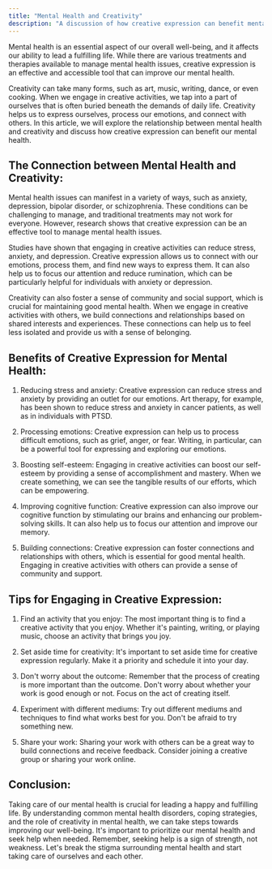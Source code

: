 ```yaml
---
title: "Mental Health and Creativity"
description: "A discussion of how creative expression can benefit mental health, including art therapy and writing exercises."
---
```

Mental health is an essential aspect of our overall well-being, and it affects our ability to lead a fulfilling life. While there are various treatments and therapies available to manage mental health issues, creative expression is an effective and accessible tool that can improve our mental health.

Creativity can take many forms, such as art, music, writing, dance, or even cooking. When we engage in creative activities, we tap into a part of ourselves that is often buried beneath the demands of daily life. Creativity helps us to express ourselves, process our emotions, and connect with others. In this article, we will explore the relationship between mental health and creativity and discuss how creative expression can benefit our mental health.

## The Connection between Mental Health and Creativity:

Mental health issues can manifest in a variety of ways, such as anxiety, depression, bipolar disorder, or schizophrenia. These conditions can be challenging to manage, and traditional treatments may not work for everyone. However, research shows that creative expression can be an effective tool to manage mental health issues.

Studies have shown that engaging in creative activities can reduce stress, anxiety, and depression. Creative expression allows us to connect with our emotions, process them, and find new ways to express them. It can also help us to focus our attention and reduce rumination, which can be particularly helpful for individuals with anxiety or depression.

Creativity can also foster a sense of community and social support, which is crucial for maintaining good mental health. When we engage in creative activities with others, we build connections and relationships based on shared interests and experiences. These connections can help us to feel less isolated and provide us with a sense of belonging.

## Benefits of Creative Expression for Mental Health:

1.  Reducing stress and anxiety: Creative expression can reduce stress and anxiety by providing an outlet for our emotions. Art therapy, for example, has been shown to reduce stress and anxiety in cancer patients, as well as in individuals with PTSD.
    
2.  Processing emotions: Creative expression can help us to process difficult emotions, such as grief, anger, or fear. Writing, in particular, can be a powerful tool for expressing and exploring our emotions.
    
3.  Boosting self-esteem: Engaging in creative activities can boost our self-esteem by providing a sense of accomplishment and mastery. When we create something, we can see the tangible results of our efforts, which can be empowering.
    
4.  Improving cognitive function: Creative expression can also improve our cognitive function by stimulating our brains and enhancing our problem-solving skills. It can also help us to focus our attention and improve our memory.
    
5.  Building connections: Creative expression can foster connections and relationships with others, which is essential for good mental health. Engaging in creative activities with others can provide a sense of community and support.
    

## Tips for Engaging in Creative Expression:

1.  Find an activity that you enjoy: The most important thing is to find a creative activity that you enjoy. Whether it's painting, writing, or playing music, choose an activity that brings you joy.
    
2.  Set aside time for creativity: It's important to set aside time for creative expression regularly. Make it a priority and schedule it into your day.
    
3.  Don't worry about the outcome: Remember that the process of creating is more important than the outcome. Don't worry about whether your work is good enough or not. Focus on the act of creating itself.
    
4.  Experiment with different mediums: Try out different mediums and techniques to find what works best for you. Don't be afraid to try something new.
    
5.  Share your work: Sharing your work with others can be a great way to build connections and receive feedback. Consider joining a creative group or sharing your work online.

## Conclusion:

Taking care of our mental health is crucial for leading a happy and fulfilling life. By understanding common mental health disorders, coping strategies, and the role of creativity in mental health, we can take steps towards improving our well-being. It's important to prioritize our mental health and seek help when needed. Remember, seeking help is a sign of strength, not weakness. Let's break the stigma surrounding mental health and start taking care of ourselves and each other.
